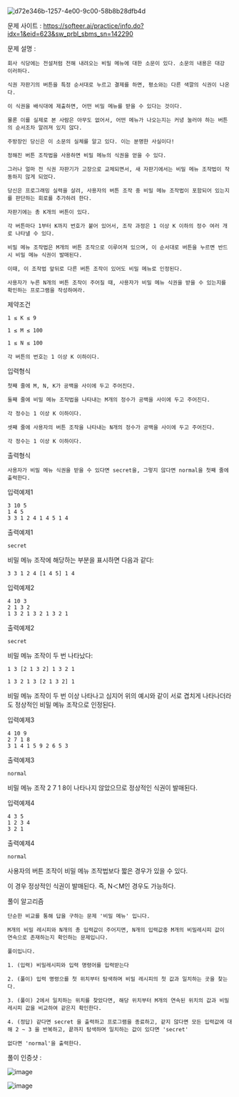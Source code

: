 ![d72e346b-1257-4e00-9c00-58b8b28dfb4d](https://user-images.githubusercontent.com/57944215/216619608-15ff775b-1157-426a-b454-3cff39f409e8.jpg)

문제 사이트 : https://softeer.ai/practice/info.do?idx=1&eid=623&sw_prbl_sbms_sn=142290

문제 설명 :

    회사 식당에는 전설처럼 전해 내려오는 비밀 메뉴에 대한 소문이 있다. 소문의 내용은 대강 이러하다.

    식권 자판기의 버튼을 특정 순서대로 누르고 결제를 하면, 평소와는 다른 색깔의 식권이 나온다.

    이 식권을 배식대에 제출하면, 어떤 비밀 메뉴를 받을 수 있다는 것이다. 
    
    물론 이를 실제로 본 사람은 아무도 없어서, 어떤 메뉴가 나오는지는 커녕 눌러야 하는 버튼의 순서조차 알려져 있지 않다.

    주방장인 당신은 이 소문의 실체를 알고 있다. 이는 분명한 사실이다!

    정해진 버튼 조작법을 사용하면 비밀 메뉴의 식권을 얻을 수 있다. 
    
    그러나 얼마 전 식권 자판기가 고장으로 교체되면서, 새 자판기에서는 비밀 메뉴 조작법이 작동하지 않게 되었다.

    당신은 프로그래밍 실력을 살려, 사용자의 버튼 조작 중 비밀 메뉴 조작법이 포함되어 있는지를 판단하는 회로를 추가하려 한다.

    자판기에는 총 K개의 버튼이 있다. 
    
    각 버튼마다 1부터 K까지 번호가 붙어 있어서, 조작 과정은 1 이상 K 이하의 정수 여러 개로 나타낼 수 있다.

    비밀 메뉴 조작법은 M개의 버튼 조작으로 이루어져 있으며, 이 순서대로 버튼을 누르면 반드시 비밀 메뉴 식권이 발매된다. 
    
    이때, 이 조작법 앞뒤로 다른 버튼 조작이 있어도 비밀 메뉴로 인정된다.

    사용자가 누른 N개의 버튼 조작이 주어질 때, 사용자가 비밀 메뉴 식권을 받을 수 있는지를 확인하는 프로그램을 작성하여라.

제약조건

    1 ≤ K ≤ 9

    1 ≤ M ≤ 100

    1 ≤ N ≤ 100

    각 버튼의 번호는 1 이상 K 이하이다.

입력형식

    첫째 줄에 M, N, K가 공백을 사이에 두고 주어진다.

    둘째 줄에 비밀 메뉴 조작법을 나타내는 M개의 정수가 공백을 사이에 두고 주어진다. 
    
    각 정수는 1 이상 K 이하이다.

    셋째 줄에 사용자의 버튼 조작을 나타내는 N개의 정수가 공백을 사이에 두고 주어진다. 
    
    각 정수는 1 이상 K 이하이다.

출력형식

    사용자가 비밀 메뉴 식권을 받을 수 있다면 secret을, 그렇지 않다면 normal을 첫째 줄에 출력한다.

입력예제1

    3 10 5
    1 4 5
    3 3 1 2 4 1 4 5 1 4

출력예제1

    secret

비밀 메뉴 조작에 해당하는 부분을 표시하면 다음과 같다:

    3 3 1 2 4 [1 4 5] 1 4

입력예제2

    4 10 3
    2 1 3 2
    1 3 2 1 3 2 1 3 2 1

출력예제2

    secret

비밀 메뉴 조작이 두 번 나타났다:



    1 3 [2 1 3 2] 1 3 2 1

    1 3 2 1 3 [2 1 3 2] 1



비밀 메뉴 조작이 두 번 이상 나타나고 심지어 위의 예시와 같이 서로 겹치게 나타나더라도 정상적인 비밀 메뉴 조작으로 인정된다.

입력예제3

    4 10 9
    2 7 1 8
    3 1 4 1 5 9 2 6 5 3

출력예제3

    normal

비밀 메뉴 조작 2 7 1 8이 나타나지 않았으므로 정상적인 식권이 발매된다.

입력예제4

    4 3 5
    1 2 3 4
    3 2 1

출력예제4

    normal
    
    
사용자의 버튼 조작이 비밀 메뉴 조작법보다 짧은 경우가 있을 수 있다.

이 경우 정상적인 식권이 발매된다. 즉, N＜M인 경우도 가능하다.


풀이 알고리즘 

    단순한 비교를 통해 답을 구하는 문제 '비밀 메뉴' 입니다.
    
    M개의 비밀 레시피와 N개의 총 입력값이 주어지면, N개의 입력값중 M개의 비밀레시피 값이 연속으로 존재하는지 확인하는 문제입니다.
    
    풀이입니다.
    
    1. (입력) 비밀레시피와 입력 명령어를 입력받는다
    
    2. (풀이) 입력 명령으를 첫 위치부터 탐색하며 비밀 레시피의 첫 값과 일치하는 곳을 찾는다.
    
    3. (풀이) 2에서 일치하는 위치를 찾았다면, 해당 위치부터 M개의 연속된 위치의 값과 비밀레시피 값을 비교하여 같은지 확인한다.
    
    4. (정답) 같다면 secret 을 출력하고 프로그램을 종료하고, 같지 않다면 모든 입력값에 대해 2 ~ 3 을 반복하고, 끝까지 탐색하며 일치하는 값이 있다면 'secret'
    
    없다면 'normal'을 출력한다.
    
풀이 인증샷 : 

![image](https://user-images.githubusercontent.com/57944215/216618455-db99d28f-3a94-4066-9dde-270e34328d96.png)

![image](https://user-images.githubusercontent.com/57944215/216618487-a319715f-4215-4079-8b52-9075774d8fcf.png)
